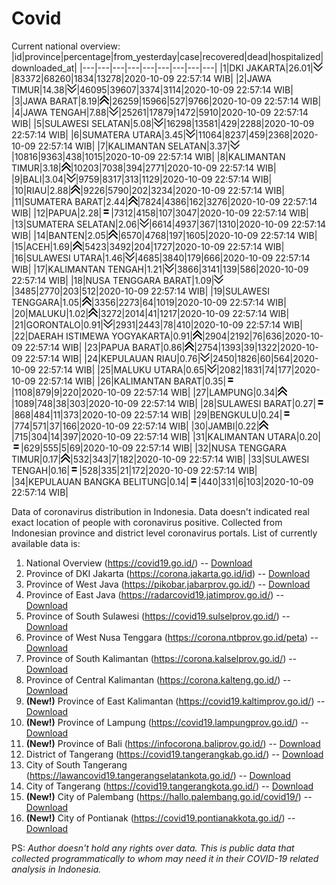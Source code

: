 # Covid
Current national overview:
|id|province|percentage|from_yesterday|case|recovered|dead|hospitalized|downloaded_at|
|---|---|---|---|---|---|---|---|---|
|1|DKI JAKARTA|26.01|![down](https://github.com/ariefrachmannn/covid/raw/master/img/rsz_down.png)|83372|68260|1834|13278|2020-10-09 22:57:14 WIB|
|2|JAWA TIMUR|14.38|![down](https://github.com/ariefrachmannn/covid/raw/master/img/rsz_down.png)|46095|39607|3374|3114|2020-10-09 22:57:14 WIB|
|3|JAWA BARAT|8.19|![up](https://github.com/ariefrachmannn/covid/raw/master/img/rsz_img_186982.png)|26259|15966|527|9766|2020-10-09 22:57:14 WIB|
|4|JAWA TENGAH|7.88|![down](https://github.com/ariefrachmannn/covid/raw/master/img/rsz_down.png)|25261|17879|1472|5910|2020-10-09 22:57:14 WIB|
|5|SULAWESI SELATAN|5.08|![down](https://github.com/ariefrachmannn/covid/raw/master/img/rsz_down.png)|16298|13581|429|2288|2020-10-09 22:57:14 WIB|
|6|SUMATERA UTARA|3.45|![down](https://github.com/ariefrachmannn/covid/raw/master/img/rsz_down.png)|11064|8237|459|2368|2020-10-09 22:57:14 WIB|
|7|KALIMANTAN SELATAN|3.37|![down](https://github.com/ariefrachmannn/covid/raw/master/img/rsz_down.png)|10816|9363|438|1015|2020-10-09 22:57:14 WIB|
|8|KALIMANTAN TIMUR|3.18|![up](https://github.com/ariefrachmannn/covid/raw/master/img/rsz_img_186982.png)|10203|7038|394|2771|2020-10-09 22:57:14 WIB|
|9|BALI|3.04|![down](https://github.com/ariefrachmannn/covid/raw/master/img/rsz_down.png)|9759|8317|313|1129|2020-10-09 22:57:14 WIB|
|10|RIAU|2.88|![up](https://github.com/ariefrachmannn/covid/raw/master/img/rsz_img_186982.png)|9226|5790|202|3234|2020-10-09 22:57:14 WIB|
|11|SUMATERA BARAT|2.44|![up](https://github.com/ariefrachmannn/covid/raw/master/img/rsz_img_186982.png)|7824|4386|162|3276|2020-10-09 22:57:14 WIB|
|12|PAPUA|2.28|![equal](https://github.com/ariefrachmannn/covid/raw/master/img/rsz_equal.png)|7312|4158|107|3047|2020-10-09 22:57:14 WIB|
|13|SUMATERA SELATAN|2.06|![down](https://github.com/ariefrachmannn/covid/raw/master/img/rsz_down.png)|6614|4937|367|1310|2020-10-09 22:57:14 WIB|
|14|BANTEN|2.05|![up](https://github.com/ariefrachmannn/covid/raw/master/img/rsz_img_186982.png)|6570|4768|197|1605|2020-10-09 22:57:14 WIB|
|15|ACEH|1.69|![up](https://github.com/ariefrachmannn/covid/raw/master/img/rsz_img_186982.png)|5423|3492|204|1727|2020-10-09 22:57:14 WIB|
|16|SULAWESI UTARA|1.46|![down](https://github.com/ariefrachmannn/covid/raw/master/img/rsz_down.png)|4685|3840|179|666|2020-10-09 22:57:14 WIB|
|17|KALIMANTAN TENGAH|1.21|![down](https://github.com/ariefrachmannn/covid/raw/master/img/rsz_down.png)|3866|3141|139|586|2020-10-09 22:57:14 WIB|
|18|NUSA TENGGARA BARAT|1.09|![down](https://github.com/ariefrachmannn/covid/raw/master/img/rsz_down.png)|3485|2770|203|512|2020-10-09 22:57:14 WIB|
|19|SULAWESI TENGGARA|1.05|![up](https://github.com/ariefrachmannn/covid/raw/master/img/rsz_img_186982.png)|3356|2273|64|1019|2020-10-09 22:57:14 WIB|
|20|MALUKU|1.02|![up](https://github.com/ariefrachmannn/covid/raw/master/img/rsz_img_186982.png)|3272|2014|41|1217|2020-10-09 22:57:14 WIB|
|21|GORONTALO|0.91|![down](https://github.com/ariefrachmannn/covid/raw/master/img/rsz_down.png)|2931|2443|78|410|2020-10-09 22:57:14 WIB|
|22|DAERAH ISTIMEWA YOGYAKARTA|0.91|![up](https://github.com/ariefrachmannn/covid/raw/master/img/rsz_img_186982.png)|2904|2192|76|636|2020-10-09 22:57:14 WIB|
|23|PAPUA BARAT|0.86|![up](https://github.com/ariefrachmannn/covid/raw/master/img/rsz_img_186982.png)|2754|1393|39|1322|2020-10-09 22:57:14 WIB|
|24|KEPULAUAN RIAU|0.76|![down](https://github.com/ariefrachmannn/covid/raw/master/img/rsz_down.png)|2450|1826|60|564|2020-10-09 22:57:14 WIB|
|25|MALUKU UTARA|0.65|![down](https://github.com/ariefrachmannn/covid/raw/master/img/rsz_down.png)|2082|1831|74|177|2020-10-09 22:57:14 WIB|
|26|KALIMANTAN BARAT|0.35|![equal](https://github.com/ariefrachmannn/covid/raw/master/img/rsz_equal.png)|1108|879|9|220|2020-10-09 22:57:14 WIB|
|27|LAMPUNG|0.34|![up](https://github.com/ariefrachmannn/covid/raw/master/img/rsz_img_186982.png)|1089|748|38|303|2020-10-09 22:57:14 WIB|
|28|SULAWESI BARAT|0.27|![equal](https://github.com/ariefrachmannn/covid/raw/master/img/rsz_equal.png)|868|484|11|373|2020-10-09 22:57:14 WIB|
|29|BENGKULU|0.24|![equal](https://github.com/ariefrachmannn/covid/raw/master/img/rsz_equal.png)|774|571|37|166|2020-10-09 22:57:14 WIB|
|30|JAMBI|0.22|![up](https://github.com/ariefrachmannn/covid/raw/master/img/rsz_img_186982.png)|715|304|14|397|2020-10-09 22:57:14 WIB|
|31|KALIMANTAN UTARA|0.20|![equal](https://github.com/ariefrachmannn/covid/raw/master/img/rsz_equal.png)|629|555|5|69|2020-10-09 22:57:14 WIB|
|32|NUSA TENGGARA TIMUR|0.17|![up](https://github.com/ariefrachmannn/covid/raw/master/img/rsz_img_186982.png)|532|343|7|182|2020-10-09 22:57:14 WIB|
|33|SULAWESI TENGAH|0.16|![equal](https://github.com/ariefrachmannn/covid/raw/master/img/rsz_equal.png)|528|335|21|172|2020-10-09 22:57:14 WIB|
|34|KEPULAUAN BANGKA BELITUNG|0.14|![equal](https://github.com/ariefrachmannn/covid/raw/master/img/rsz_equal.png)|440|331|6|103|2020-10-09 22:57:14 WIB|

Data of coronavirus distribution in Indonesia. Data doesn't indicated real exact location of people with coronavirus positive. Collected from Indonesian province and district level coronavirus portals. List of currently available data is:
1. National Overview (https://covid19.go.id/) -- [Download](https://www.dropbox.com/s/66ly270fw4y76fx/covid_nasional.csv?dl=0)
2. Province of DKI Jakarta (https://corona.jakarta.go.id/id) -- [Download](https://riwayat-file-covid-19-dki-jakarta-jakartagis.hub.arcgis.com/)
3. Province of West Java (https://pikobar.jabarprov.go.id/) -- [Download](https://www.dropbox.com/s/alg0zp60fylq6cn/covid_jabar.csv?dl=0)
4. Province of East Java (https://radarcovid19.jatimprov.go.id/) -- [Download](https://www.dropbox.com/sh/e7vtgcnl4ckbvr4/AADo9UMRDZvrhHn66qTHZOvNa?dl=0)
5. Province of South Sulawesi (https://covid19.sulselprov.go.id/) -- [Download](https://www.dropbox.com/s/z5ek23lwcztj7z7/covid_sulsel.csv?dl=0)
6. Province of West Nusa Tenggara (https://corona.ntbprov.go.id/peta) -- [Download](https://www.dropbox.com/s/4p2k93n42xx0c00/covid_ntb.csv?dl=0)
7. Province of South Kalimantan (https://corona.kalselprov.go.id/) -- [Download](https://www.dropbox.com/sh/7aa2kvz8lb04pzz/AADH1Oj5oFMw2mp-D3JStPRsa?dl=0)
8. Province of Central Kalimantan (https://corona.kalteng.go.id/) -- [Download](https://www.dropbox.com/s/9q01v5r3ys2ozk4/covid_kalteng.csv?dl=0)
9. **(New!)** Province of East Kalimantan (https://covid19.kaltimprov.go.id/) -- [Download](https://www.dropbox.com/sh/qhpxj532nm80goa/AAB6ek_fp1__ieTR0TFQpfIga?dl=0)
10. **(New!)** Province of Lampung (https://covid19.lampungprov.go.id/) -- [Download](https://www.dropbox.com/s/ecuew6oa9kzwqwx/covid_lampung.csv?dl=0)
11. **(New!)** Province of Bali (https://infocorona.baliprov.go.id/) -- [Download](https://www.dropbox.com/sh/iceiwun4ufttmiu/AAC7dSRMpfTjPI1Lfzw-LeCUa?dl=0)
12. District of Tangerang (https://covid19.tangerangkab.go.id/) -- [Download](https://www.dropbox.com/sh/yxovyy6sy5bnz4p/AACZzVHinisKmz8oQWyQJ3nua?dl=0)
13. City of South Tangerang (https://lawancovid19.tangerangselatankota.go.id/) -- [Download](https://www.dropbox.com/s/zlvxo4ivswdzmle/covid_tangsel.csv?dl=0)
14. City of Tangerang (https://covid19.tangerangkota.go.id/) -- [Download](https://www.dropbox.com/s/e53224kvdrpjzy0/covid_tangkot.csv?dl=0)
15. **(New!)** City of Palembang (https://hallo.palembang.go.id/covid19/) -- [Download](https://www.dropbox.com/sh/oj17bhwhlpjht9e/AABZEG-OiaSaFvikATDx6coEa?dl=0)
16. **(New!)** City of Pontianak (https://covid19.pontianakkota.go.id/) -- [Download](https://www.dropbox.com/sh/66if3y4ly51j4sh/AADQ-zwLGa7Kz4ZzJgDw2-3na?dl=0)

PS: *Author doesn't hold any rights over data. This is public data that collected programmatically to whom may need it in their COVID-19 related analysis in Indonesia.*
